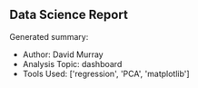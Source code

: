 ## Data Science Report

Generated summary:

- Author: David Murray
- Analysis Topic: dashboard
- Tools Used: ['regression', 'PCA', 'matplotlib']
